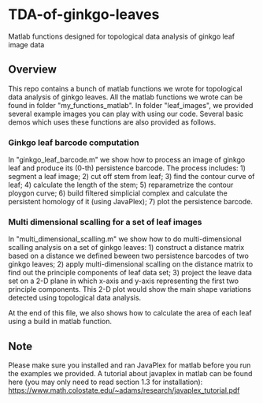 # TDA-of-ginkgo-leaves
Matlab functions designed for topological data analysis of ginkgo leaf image data

## Overview
This repo contains a bunch of matlab functions we wrote for topological data analysis of ginkgo leaves. All the matlab functions we wrote can be found in folder "my_functions_matlab". In folder "leaf_images", we provided several example images you can play with using our code. Several basic demos which uses these functions are also provided as follows.

### Ginkgo leaf barcode computation
In "ginkgo_leaf_barcode.m" we show how to process an image of ginkgo leaf and produce its (0-th) persistence barcode.
The process includes: 1) segment a leaf image; 2) cut off stem from leaf; 3) find the contour curve of leaf; 4) calculate the length of the stem; 5) reparametrize the contour ploygon curve; 6) build filtered simplicial complex and calculate the persistent homology of it (using JavaPlex); 7) plot the persistence barcode. 
### Multi dimensional scalling for a set of leaf images
In "multi_dimensional_scalling.m" we show how to do multi-dimensional scalling analysis on a set of ginkgo leaves: 1) construct a distance matrix based on a distance we defined beween two persistence barcodes of two ginkgo leaves; 2) apply multi-dimensional scalling on the distance matrix to find out the principle components of leaf data set; 3) project the leave data set on a 2-D plane in which x-axis and y-axis representing the first two principle components. This 2-D plot would show the main shape variations detected using topological data analysis.

At the end of this file, we also shows how to calculate the area of each leaf using a build in matlab function.

## Note
Please make sure you installed and ran JavaPlex for matlab before you run the examples we provided. A tutorial about javaplex in matlab can be found here (you may only need to read section 1.3 for installation):
https://www.math.colostate.edu/~adams/research/javaplex_tutorial.pdf

